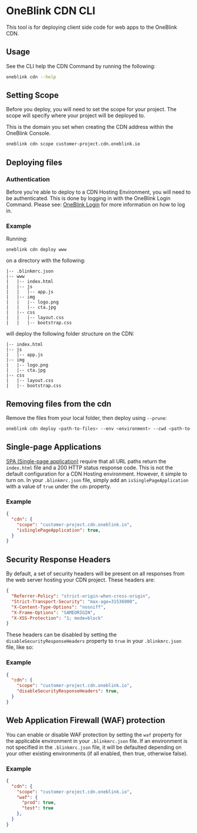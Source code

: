 # OneBlink CDN CLI

This tool is for deploying client side code for web apps to the OneBlink CDN.

## Usage

See the CLI help the CDN Command by running the following:

```sh
oneblink cdn --help
```

## Setting Scope

Before you deploy, you will need to set the scope for your project. The scope will specify where your project will be deployed to.

This is the domain you set when creating the CDN address within the OneBlink Console.

```sh
oneblink cdn scope customer-project.cdn.oneblink.io
```

## Deploying files

### Authentication

Before you're able to deploy to a CDN Hosting Environment, you will need to be authenticated. This is done by logging in with the OneBlink Login Command. Please see: [OneBlink Login](../login.md) for more information on how to log in.

### Example

Running:

```
oneblink cdn deploy www
```

on a directory with the following:

```
|-- .blinkmrc.json
|-- www
|   |-- index.html
|   |-- js
|   |   |-- app.js
|   |-- img
|   |   |-- logo.png
|   |   |-- cta.jpg
|   |-- css
|   |   |-- layout.css
|   |   |-- bootstrap.css
```

will deploy the following folder structure on the CDN:

```
|-- index.html
|-- js
|   |-- app.js
|-- img
|   |-- logo.png
|   |-- cta.jpg
|-- css
|   |-- layout.css
|   |-- bootstrap.css
```

## Removing files from the cdn

Remove the files from your local folder, then deploy using `--prune`:

```sh
oneblink cdn deploy <path-to-files> --env <environment> --cwd <path-to-project> --prune
```

## Single-page Applications

[SPA (Single-page application)](https://developer.mozilla.org/en-US/docs/Glossary/SPA) require that all URL paths return the `index.html` file and a 200 HTTP status response code. This is not the default configuration for a CDN Hosting environment. However, it simple to turn on. In your `.blinkmrc.json` file, simply add an `isSinglePageApplication` with a value of `true` under the `cdn` property.

### Example

```json
{
  "cdn": {
    "scope": "customer-project.cdn.oneblink.io",
    "isSinglePageApplication": true,
  }
}
```

## Security Response Headers

By default, a set of security headers will be present on all responses from the web server hosting your CDN project. These headers are:

```json
{
  "Referrer-Policy": "strict-origin-when-cross-origin",
  "Strict-Transport-Security": "max-age=31536000",
  "X-Content-Type-Options": "nosniff",
  "X-Frame-Options": "SAMEORIGIN",
  "X-XSS-Protection": "1; mode=block"
}
```

These headers can be disabled by setting the `disableSecurityResponseHeaders` property to `true` in your  `.blinkmrc.json` file, like so:

### Example

```json
{
  "cdn": {
    "scope": "customer-project.cdn.oneblink.io",
    "disableSecurityResponseHeaders": true,
  }
}
```

## Web Application Firewall (WAF) protection

You can enable or disable WAF protection by setting the `waf` property for the applicable environment in your  `.blinkmrc.json` file. If an environment is not specified in the `.blinkmrc.json` file, it will be defaulted depending on your other existing environments (if all enabled, then true, otherwise false).

### Example

```json
{
  "cdn": {
    "scope": "customer-project.cdn.oneblink.io",
    "waf": {
      "prod": true,
      "test": true
    },
  }
}
```

